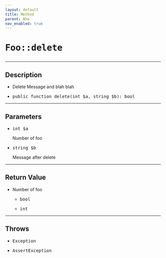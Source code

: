 ```yaml
---
layout: default
title: Method
parent: Aha
nav_enabled: true
---
```

<div class="context">
  <h1>
    <centre><pre>Foo::delete</pre></centre>
  </h1>
</div>
<hr>
<div class="context">
  <h2>Description</h2>
    <ul>
    <li>
      <span>Delete Message and blah blah</span>
    </li>
    <li>
      <pre>public function delete(int $a, string $b): bool</pre>
    </li>
  </ul>
</div>
<hr>
<div class="context">
  <h2>Parameters</h2>
  <ul>
    <li>
      <pre>int $a</pre> <span>Number of foo</span>
    </li>
    <li>
      <pre>string $b</pre> <span>Message after delete</span>
    </li>
  </ul>
</div>
<hr>
<div class="context">
  <h2>Return Value</h2>
  <ul>
    <li>
      <span>Number of foo</span>
    </li>
    <ul>
      <li>
        <pre>bool</pre>
      </li>
      <li>
        <pre>int</pre>
      </li>
    </ul>
  </ul>
</div>
<hr>
<div class="context">
  <h2>Throws</h2>
  <ul>
    <li>
      <pre>Exception</pre>
    </li>
    <li>
      <pre>AssertException</pre>
    </li>
  </ul>
</div>
